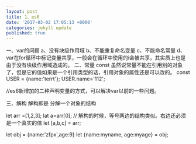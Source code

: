 ```yaml
---
layout: post
title: 1、es6
date: '2017-03-02 17:05:13 +0000'
categories: jekyll update
published: true
---
```

一、var的问题
  a、没有块级作用域
  b、不能重复命名变量
  c、不能命名常量
  d、var在for循环中标记变量共享，一般会在循环中使用的i会被共享，其实质上也是由于没有块级作用域造成的。
二、常量 const
  虽然说常量不能在引用别的对象了，但是它的值如果是一个引用类型的话，引用对象的属性还是可以改的。
 const USER = {name:'terrt'};
 USER.name='112';
 
 //es6新增加的二种声明变量的方式，可以解决var以前的一些问题。
 
 三、解构
 解构即是 分解一个对象的结构
 
 let arr =[1,2,3];
 lat a=arr[0];
 // 解构的时候，等号两边的结构类似。右边还必须是一个真实的值
 let [a,b,c] = arr;
 
 let obj = {name:'zfpx',age:9}
 let {name:myname, age:myage} = obj;
 
 
 
 